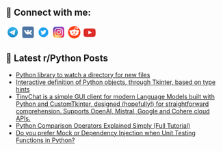 ## 🔎 Connect with me:
[<img src="https://github.com/bullbesh/bullbesh/blob/main/images/Telegram.png" width="32" height="32" />](https://t.me/bullbesh)
[<img src="https://github.com/bullbesh/bullbesh/blob/main/images/VK.png" width="32" height="32" />](https://vk.com/bullbesh)
[<img src="https://github.com/bullbesh/bullbesh/blob/main/images/Twitter.png" width="32" height="32" />](https://twitter.com/bullbesh1)
[<img src="https://github.com/bullbesh/bullbesh/blob/main/images/Instagram.png" width="32" height="32" />](https://www.instagram.com/bullbesh)
[<img src="https://github.com/bullbesh/bullbesh/blob/main/images/Reddit.png" width="32" height="32" />](https://www.reddit.com/user/bullbesh)
[<img src="https://github.com/bullbesh/bullbesh/blob/main/images/YouTube.png" width="32" height="32" />](https://www.youtube.com/channel/UCtfjRs6uzgq5mfm8S06WTcg)

## 📕 Latest r/Python Posts
<!-- BLOG-POST-LIST:START -->
- [Python library to watch a directory for new files](https://www.reddit.com/r/Python/comments/195yfyx/python_library_to_watch_a_directory_for_new_files/)
- [Interactive definition of Python objects, through Tkinter, based on type hints](https://www.reddit.com/r/Python/comments/195xmtl/interactive_definition_of_python_objects_through/)
- [TinyChat is a simple GUI client for modern Language Models built with Python and CustomTkinter, designed &lpar;hopefully!&rpar; for straightforward comprehension. Supports OpenAI, Mistral, Google and Cohere cloud APIs.](https://www.reddit.com/r/Python/comments/195x318/tinychat_is_a_simple_gui_client_for_modern/)
- [Python Comparison Operators Explained Simply &lpar;Full Tutorial&rpar;](https://www.reddit.com/r/Python/comments/195wxfq/python_comparison_operators_explained_simply_full/)
- [Do you prefer Mock or Dependency Injection when Unit Testing Functions in Python?](https://www.reddit.com/r/Python/comments/195uk6d/do_you_prefer_mock_or_dependency_injection_when/)
<!-- BLOG-POST-LIST:END -->
